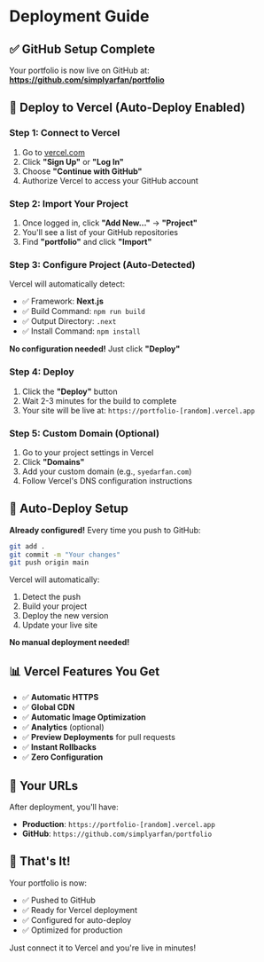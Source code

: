 # Deployment Guide

## ✅ GitHub Setup Complete

Your portfolio is now live on GitHub at:
**https://github.com/simplyarfan/portfolio**

## 🚀 Deploy to Vercel (Auto-Deploy Enabled)

### Step 1: Connect to Vercel

1. Go to [vercel.com](https://vercel.com)
2. Click **"Sign Up"** or **"Log In"**
3. Choose **"Continue with GitHub"**
4. Authorize Vercel to access your GitHub account

### Step 2: Import Your Project

1. Once logged in, click **"Add New..."** → **"Project"**
2. You'll see a list of your GitHub repositories
3. Find **"portfolio"** and click **"Import"**

### Step 3: Configure Project (Auto-Detected)

Vercel will automatically detect:
- ✅ Framework: **Next.js**
- ✅ Build Command: `npm run build`
- ✅ Output Directory: `.next`
- ✅ Install Command: `npm install`

**No configuration needed!** Just click **"Deploy"**

### Step 4: Deploy

1. Click the **"Deploy"** button
2. Wait 2-3 minutes for the build to complete
3. Your site will be live at: `https://portfolio-[random].vercel.app`

### Step 5: Custom Domain (Optional)

1. Go to your project settings in Vercel
2. Click **"Domains"**
3. Add your custom domain (e.g., `syedarfan.com`)
4. Follow Vercel's DNS configuration instructions

## 🔄 Auto-Deploy Setup

**Already configured!** Every time you push to GitHub:

```bash
git add .
git commit -m "Your changes"
git push origin main
```

Vercel will automatically:
1. Detect the push
2. Build your project
3. Deploy the new version
4. Update your live site

**No manual deployment needed!**

## 📊 Vercel Features You Get

- ✅ **Automatic HTTPS**
- ✅ **Global CDN**
- ✅ **Automatic Image Optimization**
- ✅ **Analytics** (optional)
- ✅ **Preview Deployments** for pull requests
- ✅ **Instant Rollbacks**
- ✅ **Zero Configuration**

## 🔗 Your URLs

After deployment, you'll have:
- **Production**: `https://portfolio-[random].vercel.app`
- **GitHub**: `https://github.com/simplyarfan/portfolio`

## 🎉 That's It!

Your portfolio is now:
- ✅ Pushed to GitHub
- ✅ Ready for Vercel deployment
- ✅ Configured for auto-deploy
- ✅ Optimized for production

Just connect it to Vercel and you're live in minutes!
